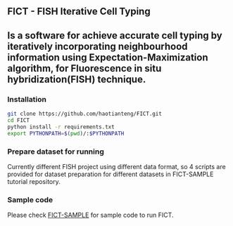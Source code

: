 ## FICT - FISH Iterative Cell Typing  
## Is a software for achieve accurate cell typing by iteratively incorporating neighbourhood information using Expectation-Maximization algorithm, for Fluorescence in situ hybridization(FISH) technique.

### Installation
```bash
git clone https://github.com/haotianteng/FICT.git
cd FICT
python install -r requirements.txt
export PYTHONPATH=$(pwd)/:$PYTHONPATH
```

### Prepare dataset for running
Currently different FISH project using different data format, so 4 scripts are provided for dataset preparation for different datasets in FICT-SAMPLE tutorial repository.  

### Sample code
Please check [FICT-SAMPLE](https://github.com/haotianteng/FICT-SAMPLE) for sample code to run FICT.  
